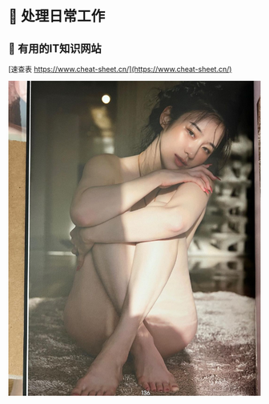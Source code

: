 # :strawberry: 处理日常工作

## :peach: 有用的IT知识网站

[速查表 https://www.cheat-sheet.cn/](https://www.cheat-sheet.cn/)

![工具网站](image/2023060801.jpg)


